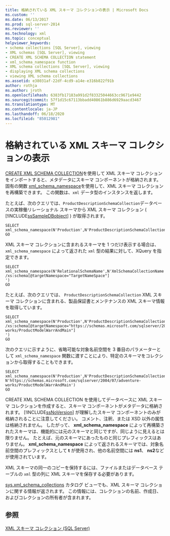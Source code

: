 ```yaml
---
title: 格納されている XML スキーマ コレクションの表示 | Microsoft Docs
ms.custom: ''
ms.date: 06/13/2017
ms.prod: sql-server-2014
ms.reviewer: ''
ms.technology: xml
ms.topic: conceptual
helpviewer_keywords:
- schema collections [SQL Server], viewing
- XML schemas [SQL Server], viewing
- CREATE XML SCHEMA COLLECTION statement
- xml_schema_namespace function
- XML schema collections [SQL Server], viewing
- displaying XML schema collections
- viewing XML schema collections
ms.assetid: e38031af-22df-4cd9-a14e-e316b822f91b
author: rothja
ms.author: jroth
ms.openlocfilehash: 6383fb17183a991d2f83325044663cc9671e9442
ms.sourcegitcommit: 57f1d15c67113bbadd40861b886d6929aacd3467
ms.translationtype: MT
ms.contentlocale: ja-JP
ms.lasthandoff: 06/18/2020
ms.locfileid: "85012981"
---
```

# <a name="view-a-stored-xml-schema-collection"></a>格納されている XML スキーマ コレクションの表示
  [CREATE XML SCHEMA COLLECTION](/sql/t-sql/statements/create-xml-schema-collection-transact-sql)を使用して XML スキーマ コレクションをインポートすると、メタデータにスキーマ コンポーネントが格納されます。 固有の関数 [xml_schema_namespace](/sql/t-sql/xml/xml-schema-namespace)を使用して、XML スキーマ コレクションを再構築できます。 この関数は、`xml` データ型のインスタンスを返します。  
  
 たとえば、次のクエリでは、`ProductDescriptionSchemaCollection`データベースの実稼働リレーショナル スキーマから XML スキーマ コレクション ( [!INCLUDE[ssSampleDBobject](../../includes/sssampledbobject-md.md)] ) が取得されます。  
  
```  
SELECT xml_schema_namespace(N'Production',N'ProductDescriptionSchemaCollection')  
GO  
```  
  
 XML スキーマ コレクションに含まれるスキーマを 1 つだけ表示する場合は、`xml_schema_namespace` によって返された `xml` 型の結果に対して、XQuery を指定できます。  
  
```  
SELECT xml_schema_namespace(N'RelationalSchemaName',N'XmlSchemaCollectionName').query('  
/xs:schema[@targetNamespace="TargetNameSpace"]  
')  
GO  
```  
  
 たとえば、次のクエリでは、 `ProductDescriptionSchemaCollection` XML スキーマ コレクションに含まれる、製品保証書とメンテナンスの XML スキーマ情報を取得しています。  
  
```  
SELECT xml_schema_namespace(N'Production',N'ProductDescriptionSchemaCollection').query('  
/xs:schema[@targetNamespace="https://schemas.microsoft.com/sqlserver/2004/07/adventure-works/ProductModelWarrAndMain"]  
')  
GO  
```  
  
 次のクエリに示すように、省略可能な対象名前空間を 3 番目のパラメーターとして `xml_schema_namespace` 関数に渡すことにより、特定のスキーマをコレクションから取得することもできます。  
  
```  
SELECT xml_schema_namespace(N'Production',N'ProductDescriptionSchemaCollection', N'https://schemas.microsoft.com/sqlserver/2004/07/adventure-works/ProductModelWarrAndMain')  
GO  
```  
  
 CREATE XML SCHEMA COLLECTION を使用してデータベースに XML スキーマ コレクションを作成すると、スキーマ コンポーネントがメタデータに格納されます。 [!INCLUDE[ssNoVersion](../../includes/ssnoversion-md.md)] が理解したスキーマ コンポーネントのみが格納されることに注意してください。 コメント、注釈、または XSD 以外の属性は格納されません。 したがって、 **xml_schema_namespace** によって再構築されたスキーマは、機能的には元のスキーマと同じですが、同じように見えるとは限りません。 たとえば、元のスキーマにあったものと同じプレフィックスはありません。 **xml_schema_namespace** によって返されるスキーマでは、対象名前空間のプレフィックスとして **t** が使用され、他の名前空間には **ns1**、 **ns2**などが使用されています。  
  
 XML スキーマの同一のコピーを保持するには、ファイルまたはデータベース テーブルの `xml` 型の列に XML スキーマを保存する必要があります。  
  
 [sys.xml_schema_collections](/sql/relational-databases/system-catalog-views/sys-xml-schema-collections-transact-sql) カタログ ビューでも、XML スキーマ コレクションに関する情報が返されます。 この情報には、コレクションの名前、作成日、およびコレクションの所有者が含まれます。  
  
## <a name="see-also"></a>参照  
 [XML スキーマ コレクション &#40;SQL Server&#41;](xml-schema-collections-sql-server.md)  
  
  
